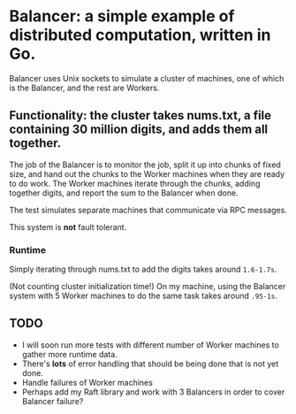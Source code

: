 # Balancer: a simple example of distributed computation, written in Go.

Balancer uses Unix sockets to simulate a cluster of machines, one of which is the Balancer, and the rest are Workers.

## Functionality: the cluster takes nums.txt, a file containing 30 million digits, and adds them all together.

The job of the Balancer is to monitor the job, split it up into chunks of fixed size, and hand out the chunks to the Worker machines when they are ready to do work. The Worker machines iterate through the chunks, adding together digits, and report the sum to the Balancer when done.

The test simulates separate machines that communicate via RPC messages.

This system is **not** fault tolerant.

### Runtime

Simply iterating through nums.txt to add the digits takes around `1.6-1.7s`.

(Not counting cluster initialization time!) On my machine, using the Balancer system with 5 Worker machines to do the same task takes around `.95-1s`.

## TODO

* I will soon run more tests with different number of Worker machines to gather more runtime data.
* There's **lots** of error handling that should be being done that is not yet done.
* Handle failures of Worker machines
* Perhaps add my Raft library and work with 3 Balancers in order to cover Balancer failure?